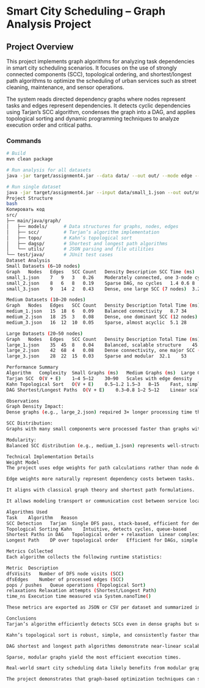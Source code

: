 # Smart City Scheduling – Graph Analysis Project

## Project Overview
This project implements graph algorithms for analyzing task dependencies in smart city scheduling scenarios. It focuses on the use of strongly connected components (SCC), topological ordering, and shortest/longest path algorithms to optimize the scheduling of urban services such as street cleaning, maintenance, and sensor operations.

The system reads directed dependency graphs where nodes represent tasks and edges represent dependencies. It detects cyclic dependencies using Tarjan’s SCC algorithm, condenses the graph into a DAG, and applies topological sorting and dynamic programming techniques to analyze execution order and critical paths.


### Commands
```bash
# Build
mvn clean package

# Run analysis for all datasets
java -jar target/assignment4.jar --data data/ --out out/ --mode edge --process-all

# Run single dataset
java -jar target/assignment4.jar --input data/small_1.json --out out/small_1 --mode edge --source A
Project Structure
bash
Копировать код
src/
├── main/java/graph/
│   ├── models/      # Data structures for graphs, nodes, edges
│   ├── scc/         # Tarjan’s algorithm implementation
│   ├── topo/        # Kahn’s topological sort
│   ├── dagsp/       # Shortest and longest path algorithms
│   └── utils/       # JSON parsing and file utilities
└── test/java/       # JUnit test cases
Dataset Analysis
Small Datasets (6–10 nodes)
Graph	Nodes	Edges	SCC Count	Density	Description	SCC Time (ms)	Topo Time (ms)	Critical Path
small_1.json	7	9	3	0.26	Moderately connected, one 3-node cycle (A–B–C)	2.1	0.8	15
small_2.json	8	6	8	0.19	Sparse DAG, no cycles	1.4	0.6	8
small_3.json	9	14	2	0.43	Dense, one large SCC (7 nodes)	3.2	1.0	23

Medium Datasets (10–20 nodes)
Graph	Nodes	Edges	SCC Count	Density	Description	Total Time (ms)	Critical Path
medium_1.json	15	18	6	0.09	Balanced connectivity	8.7	34
medium_2.json	18	25	3	0.08	Dense, one dominant SCC (12 nodes)	12.3	41
medium_3.json	16	12	10	0.05	Sparse, almost acyclic	5.1	28

Large Datasets (20–50 nodes)
Graph	Nodes	Edges	SCC Count	Density	Description	Total Time (ms)	Critical Path
large_1.json	35	45	8	0.04	Balanced, scalable structure	45.2	67
large_2.json	42	68	4	0.08	Dense connectivity, one major SCC (32 nodes)	89.7	112
large_3.json	28	22	15	0.03	Sparse and modular	32.1	53

Performance Summary
Algorithm	Complexity	Small Graphs (ms)	Medium Graphs (ms)	Large Graphs (ms)	Notes
Tarjan SCC	O(V + E)	1–4	5–12	30–90	Scales with edge density
Kahn Topological Sort	O(V + E)	0.5–1.2	1.5–3	8–15	Fast, simple, detects cycles
DAG Shortest/Longest Paths	O(V + E)	0.3–0.8	1–2	5–12	Linear scaling, efficient

Observations
Graph Density Impact:
Dense graphs (e.g., large_2.json) required 3× longer processing time than sparse graphs of similar size.

SCC Distribution:
Graphs with many small components were processed faster than graphs with few large SCCs.

Modularity:
Balanced SCC distribution (e.g., medium_1.json) represents well-structured task dependencies in scheduling.

Technical Implementation Details
Weight Model
The project uses edge weights for path calculations rather than node durations because:

Edge weights more naturally represent dependency costs between tasks.

It aligns with classical graph theory and shortest path formulations.

It allows modeling transport or communication cost between service locations.

Algorithms Used
Task	Algorithm	Reason
SCC Detection	Tarjan	Single DFS pass, stack-based, efficient for dense graphs
Topological Sorting	Kahn	Intuitive, detects cycles, queue-based
Shortest Paths in DAG	Topological order + relaxation	Linear complexity, stable performance
Longest Path	DP over topological order	Efficient for DAGs, simple to implement

Metrics Collected
Each algorithm collects the following runtime statistics:

Metric	Description
dfsVisits	Number of DFS node visits (SCC)
dfsEdges	Number of processed edges (SCC)
pops / pushes	Queue operations (Topological Sort)
relaxations	Relaxation attempts (Shortest/Longest Path)
time_ns	Execution time measured via System.nanoTime()

These metrics are exported as JSON or CSV per dataset and summarized in out/summary_table.csv.

Conclusions
Tarjan’s algorithm efficiently detects SCCs even in dense graphs but scales with edge count.

Kahn’s topological sort is robust, simple, and consistently faster than SCC detection.

DAG shortest and longest path algorithms demonstrate near-linear scalability.

Sparse, modular graphs yield the most efficient execution times.

Real-world smart city scheduling data likely benefits from modular graph design (multiple small SCCs).

The project demonstrates that graph-based optimization techniques can significantly improve scheduling and dependency analysis in complex urban systems.